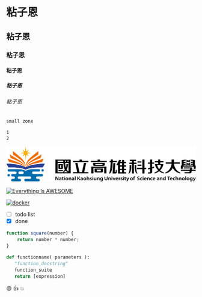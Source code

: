 # 粘子恩
## 粘子恩
### 粘子恩
#### 粘子恩
##### 粘子恩
###### 粘子恩

`small zone`

```big zone
1
2
```
![NKUST](nkust.png 'nkust')

[![Everything Is AWESOME](https://img.youtube.com/vi/StTqXEQ2l-Y/0.jpg)](https://www.youtube.com/watch?v=StTqXEQ2l-Y "Everything Is AWESOME")

[![docker](https://img.youtube.com/vi/sSm2dRarhPo/0.jpg)](https://www.youtube.com/watch?v=sSm2dRarhPo "Testing Docekr")

- [ ] todo list
- [x] done

```javascript
function square(number) {
    return number * number;
}
```

```python
def functionname( parameters ):
   "function_docstring"
   function_suite
   return [expression]
```

:smile:
:thumbsup:
:collision:

